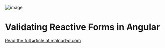 ![image](https://malcoded.com/api/v1/48238e83-87dd-4b4f-be48-26ea7c89e8e7/asset/angular-validating-reactive-forms.png)
# Validating Reactive Forms in Angular

[Read the full article at malcoded.com](https://malcoded.com/posts/angular-reactive-form-validation)
